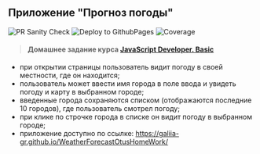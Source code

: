## Приложение "Прогноз погоды"

![PR Sanity Check](https://github.com/Galiia-GR/WeatherForecastOtusHomeWork/actions/workflows/sanity-check.yml/badge.svg)
![Deploy to GithubPages](https://github.com/Galiia-GR/WeatherForecastOtusHomeWork/actions/workflows/gh-pages.yml/badge.svg)
![Coverage](https://github.com/Galiia-GR/WeatherForecastOtusHomeWork/actions/workflows/coverage.yml/badge.svg)

> #### Домашнее задание курса **[JavaScript Developer. Basic](https://otus.ru/lessons/javascript-basic/?int_source=courses_catalog&int_term=programming)**

- при открытии страницы пользователь видит погоду в своей местности, где он находится;
- пользователь может ввести имя города в поле ввода и увидеть погоду и карту в выбранном городе;
- введенные города сохраняются списком (отображаются последние 10 городов), где пользователь смотрел погоду;
- при клике по строчке города в списке он видит погоду в выбранном городе;
- приложение доступно по ссылке: https://galiia-gr.github.io/WeatherForecastOtusHomeWork/
